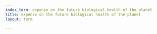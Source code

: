 ```yaml
---
index_term: expense on the future biological health of the planet
title: expense on the future biological health of the planet
layout: term

---
```

